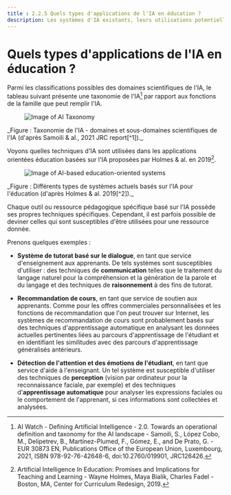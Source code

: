 ```yaml
---
title : 2.2.5 Quels types d'applications de l'IA en éducation ?
description: Les systèmes d'IA existants, leurs utilisations potentielles ou existantes en éducation.
---
```

# Quels types d'applications de l'IA en éducation ?

Parmi les classifications possibles des domaines scientifiques de l'IA, le tableau suivant présente une taxonomie de l'IA[^1] par rapport aux fonctions de la famille que peut remplir l'IA.
<figure>
  <img src="Images/AI-Taxonomy-Samoli-al-2021.png" alt="Image of AI Taxonomy"/>  
</figure>
_Figure : Taxonomie de l'IA - domaines et sous-domaines scientifiques de l'IA (d'après Samoili &amp; al., 2021 JRC report[^1])._

Voyons quelles techniques d'IA sont utilisées dans les applications orientées éducation basées sur l'IA proposées par Holmes &amp; al. en 2019[^2].
<figure>
  <img src="Images/AIED-Holmes-systems.png" alt="Image of AI-based education-oriented systems"/>
</figure>
_Figure : Différents types de systèmes actuels basés sur l'IA pour l'éducation (d'après Holmes &amp; al. 2019[^2])._

Chaque outil ou ressource pédagogique spécifique basé sur l'IA possède ses propres techniques spécifiques. Cependant, il est parfois possible de deviner celles qui sont susceptibles d'être utilisées pour une ressource donnée.

Prenons quelques exemples :

- **Système de tutorat basé sur le dialogue**, en tant que service d'enseignement aux apprenants.
De tels systèmes sont susceptibles d'utiliser : des techniques de **communication** telles que le traitement du langage naturel pour la compréhension et la génération de la parole et du langage et des techniques de **raisonnement** à des fins de tutorat.

- **Recommandation de cours**, en tant que service de soutien aux apprenants.
Comme pour les offres commerciales personnalisées et les fonctions de recommandation que l'on peut trouver sur Internet, les systèmes de recommandation de cours sont probablement basés sur des techniques d'apprentissage automatique en analysant les données actuelles pertinentes liées au parcours d'apprentissage de l'étudiant et en identifiant les similitudes avec des parcours d'apprentissage généralisés antérieurs.

- **Détection de l'attention et des émotions de l'étudiant**, en tant que service d'aide à l'enseignant.
Un tel système est susceptible d'utiliser des techniques de **perception** (vision par ordinateur pour la reconnaissance faciale, par exemple) et des techniques d'**apprentissage automatique** pour analyser les expressions faciales ou le comportement de l'apprenant, si ces informations sont collectées et analysées.


[^1]: AI Watch - Defining Artificial Intelligence - 2.0. Towards an operational definition and taxonomy for the AI landscape - Samoili, S., López Cobo, M., Delipetrev, B., Martínez-Plumed, F., Gómez, E., and De Prato, G. - EUR 30873 EN, Publications Office of the European Union, Luxembourg, 2021, ISBN 978-92-76-42648-6, doi:10.2760/019901, JRC126426.

[^2]: Artificial Intelligence In Education: Promises and Implications for Teaching and Learning - Wayne Holmes, Maya Bialik, Charles Fadel - Boston, MA, Center for Curriculum Redesign, 2019.
